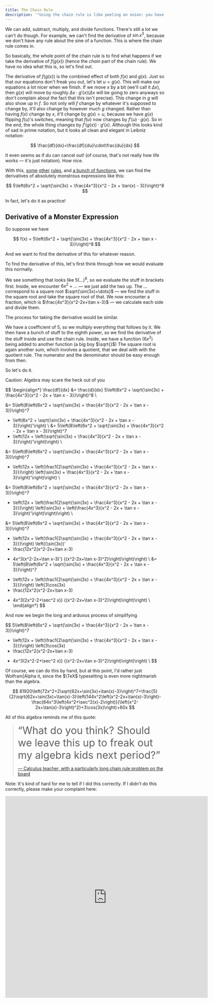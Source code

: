 ```yaml
---
title: The Chain Rule
description: '"Using the chain rule is like peeling an onion: you have to deal with each layer at a time, and if it is too big you will start crying."'
---
```


We can add, subtract, multiply, and divide functions. There's still a lot we can't do though. For example, we can't find the derivative of $\sin x^3$, because we don't have any rule about the sine of a function. This is where the chain rule comes in.

So basically, the whole point of the chain rule is to find what happens if we take the derivative of $f(g(x))$ (hence the *chain* part of the chain rule). We have no idea what this is, so let's find out.

The derivative of $f(g(x))$​ is the combined effect of both $f(x)$​ and $g(x)$​. Just so that our equations don't freak you out, let's let $u=g(x)$​. This will make our equations a lot nicer when we finish. If we move $x$​ by a bit (we'll call it $\Delta x$​), then $g(x)$​ will move by roughly $\Delta x\cdot g'(x)$​ ($\Delta x$​ will be going to zero anyways so don't complain about the fact that this isn't precise). This change in $g$​ will also show up in $f$​. So not only will $f$​ change by whatever it's supposed to change by, it'll also change by however much $g$​ changed. Rather than having $f(x)$​ change by $x$​, it'll change by $g(x)=u$​, because we have $g(x)$​ flipping $f(u)$​'s switches, meaning that $f(u)$​ now changes by $f'(u)\cdot g(x)$​. So in the end, the whole thing changes by $f'(g(x))\cdot g'(x)$​. Although this looks kind of sad in prime notation, but it looks all clean and elegant in Leibniz notation:

$$
\frac{df}{dx}=\frac{df}{du}\cdot\frac{du}{dx}
$$

It even seems as if $du$​ can cancel out! (of course, that's not really how life works — it's just notation). How nice.

With this, [some](../unit1-the-derivative/calculating-derivatives) [other](./product-rule) [rules](./quotient-rule), and [a bunch of functions](../derivatives-of-functions), we can find the derivatives of absolutely monstrous expressions like this:

$$
5\left(6x^2 + \sqrt{\sin(3x) + \frac{4x^3}{x^2 - 2x + \tan(x) - 3}}\right)^8
$$

In fact, let's do it as practice!

## Derivative of a Monster Expression

So suppose we have

$$
f(x) = 5\left(6x^2 + \sqrt{\sin(3x) + \frac{4x^3}{x^2 - 2x + \tan x - 3}}\right)^8
$$

And we want to find the derivative of this for whatever reason.

To find the derivative of this, let's first think through how we would evaluate this normally.

We see something that looks like $5(\dots)^8$​, so we evaluate the stuff in brackets first. Inside, we encounter $6x^2+\dots$ — we just add the two up. The $\dots$ correspond to a square root $\sqrt{\sin(3x)+\dots}$ — we find the stuff in the square root and take the square root of that. We now encounter a fraction, which is $\frac{4x^3}{x^2-2x+\tan x-3}$ — we calculate each side and divide them.

The process for taking the derivative would be similar.

We have a coefficient of 5, so we multiply everything that follows by it. We then have a bunch of stuff to the eighth power, so we find the derivative of the stuff inside and use the chain rule. Inside, we have a function ($6x^2$) being added to another function (a big boy $\sqrt{}$) The square root is again another sum, which involves a quotient, that we deal with with the quotient rule. The numerator and the denominator should be easy enough from then.

So let's do it.

Caution: Algebra may scare the heck out of you

$$
\begin{align*}
\frac{df}{dx} 
&= \frac{d}{dx} 5\left(6x^2 + \sqrt{\sin(3x) + \frac{4x^3}{x^2 - 2x + \tan x - 3}}\right)^8 \\

&= 5\left(8\left(6x^2 + \sqrt{\sin(3x) + \frac{4x^3}{x^2 - 2x + \tan x - 3}}\right)^7 
 + \left(6x^2 + \sqrt{\sin(3x) + \frac{4x^3}{x^2 - 2x + \tan x - 3}}\right)'\right) \\
&= 5\left(8\left(6x^2 + \sqrt{\sin(3x) + \frac{4x^3}{x^2 - 2x + \tan x - 3}}\right)^7 
 + \left(12x + \left(\sqrt{\sin(3x) + \frac{4x^3}{x^2 - 2x + \tan x - 3}}\right)'\right)\right) \\
 
&= 5\left(8\left(6x^2 + \sqrt{\sin(3x) + \frac{4x^3}{x^2 - 2x + \tan x - 3}}\right)^7 
 + \left(12x + \left(\frac1{2\sqrt{\sin(3x) + \frac{4x^3}{x^2 - 2x + \tan x - 3}}}\right)
 \left(\sin(3x) + \frac{4x^3}{x^2 - 2x + \tan x - 3}\right)'\right)\right) \\
 
&= 5\left(8\left(6x^2 + \sqrt{\sin(3x) + \frac{4x^3}{x^2 - 2x + \tan x - 3}}\right)^7 
 + \left(12x + \left(\frac1{2\sqrt{\sin(3x) + \frac{4x^3}{x^2 - 2x + \tan x - 3}}}\right)
 \left(\sin(3x) + \left(\frac{4x^3}{x^2 - 2x + \tan x - 3}\right)'\right)\right)\right) \\
 
&= 5\left(8\left(6x^2 + \sqrt{\sin(3x) + \frac{4x^3}{x^2 - 2x + \tan x - 3}}\right)^7 
 + \left(12x + \left(\frac1{2\sqrt{\sin(3x) + \frac{4x^3}{x^2 - 2x + \tan x - 3}}}\right)
 \left((\sin(3x))'
 + \frac{12x^2(x^2-2x+\tan x-3)
 - 4x^3(x^2-2x+\tan x-3)'}
 {(x^2-2x+\tan x-3)^2}\right)\right)\right) \\
&= 5\left(8\left(6x^2 + \sqrt{\sin(3x) + \frac{4x^3}{x^2 - 2x + \tan x - 3}}\right)^7 
 + \left(12x + \left(\frac1{2\sqrt{\sin(3x) + \frac{4x^3}{x^2 - 2x + \tan x - 3}}}\right)
 \left(3\cos(3x)
 + \frac{12x^2(x^2-2x+\tan x-3)
 - 4x^3(2x^2-2+\sec^2 x)}
 {(x^2-2x+\tan x-3)^2}\right)\right)\right) \\
\end{align*}
$$

And now we begin the long and arduous process of simplifying

$$
5\left(8\left(6x^2 + \sqrt{\sin(3x) + \frac{4x^3}{x^2 - 2x + \tan x - 3}}\right)^7 
 + \left(12x + \left(\frac1{2\sqrt{\sin(3x) + \frac{4x^3}{x^2 - 2x + \tan x - 3}}}\right)
 \left(3\cos(3x)
 + \frac{12x^2(x^2-2x+\tan x-3)
 - 4x^3(2x^2-2+\sec^2 x)}
 {(x^2-2x+\tan x-3)^2}\right)\right)\right) \\
$$

Of course, we can do this by hand, but at this point, I'd rather just Wolfram|Alpha it, since the $\TeX$ typesetting is even more nightmarish than the algebra.

$$
81920\left(72x^2+2\sqrt{62x+\sin(3x)+\tan(x)-3}\right)^7+\frac{5}{2}\sqrt{62x+\sin(3x)+\tan(x)-3}\left(144x^2\left(x^2-2x+\tan(x)-3\right)-\frac{64x^3\left(4x^2+\sec^2(x)-2\right)}{\left(x^2-2x+\tan(x)-3\right)^2}+3\cos(3x)\right)+60x
$$

All of this algebra reminds me of this quote:

> <span style="font-size: xx-large">“What do you think? Should we leave this up to freak out my algebra kids next period?”</span>
>
> [— Calculus teacher, with a particularly long chain rule problem on the board](https://mathprofessorquotes.com/post/643311134854774784/what-do-you-think-should-we-leave-this-up-to)

Note: It's kind of hard for me to tell if I did this correctly. If I didn't do this correctly, please make your complaint here:

<iframe src="https://docs.google.com/forms/d/e/1FAIpQLSeBZf9CggbKeJ4wL8Jg45VpVej-q75eVVr2EZ7YWUvFG_vb7A/viewform?embedded=true" width="640" height="637" frameborder="0" marginheight="0" marginwidth="0">Loading…</iframe>

